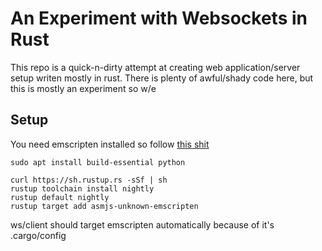 An Experiment with Websockets in Rust
======

This repo is a quick-n-dirty attempt at creating web application/server setup writen mostly in rust.
There is plenty of awful/shady code here, but this is mostly an experiment so w/e

Setup
-----
You need emscripten installed so follow [this shit](https://kripken.github.io/emscripten-site/docs/getting_started/downloads.html)

```
sudo apt install build-essential python

curl https://sh.rustup.rs -sSf | sh
rustup toolchain install nightly
rustup default nightly
rustup target add asmjs-unknown-emscripten
```

ws/client should target emscripten automatically because of it's .cargo/config